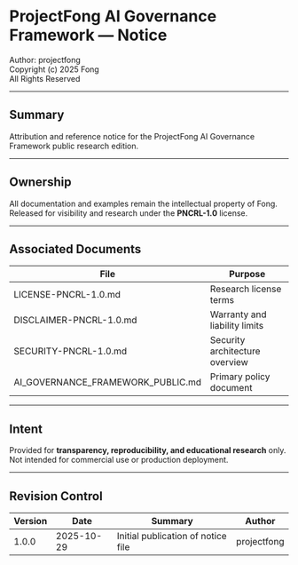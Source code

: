 # ProjectFong AI Governance Framework — Notice  
Author: projectfong  
Copyright (c) 2025 Fong  
All Rights Reserved  

---

## Summary
Attribution and reference notice for the ProjectFong AI Governance Framework public research edition.

---

## Ownership
All documentation and examples remain the intellectual property of Fong.  
Released for visibility and research under the **PNCRL-1.0** license.

---

## Associated Documents
| File | Purpose |
|------|----------|
| LICENSE-PNCRL-1.0.md | Research license terms |
| DISCLAIMER-PNCRL-1.0.md | Warranty and liability limits |
| SECURITY-PNCRL-1.0.md | Security architecture overview |
| AI_GOVERNANCE_FRAMEWORK_PUBLIC.md | Primary policy document |

---

## Intent
Provided for **transparency, reproducibility, and educational research** only.  
Not intended for commercial use or production deployment.

---

## Revision Control
| Version | Date | Summary | Author |
|---------|------|----------|--------|
| 1.0.0 | 2025-10-29 | Initial publication of notice file | projectfong |

